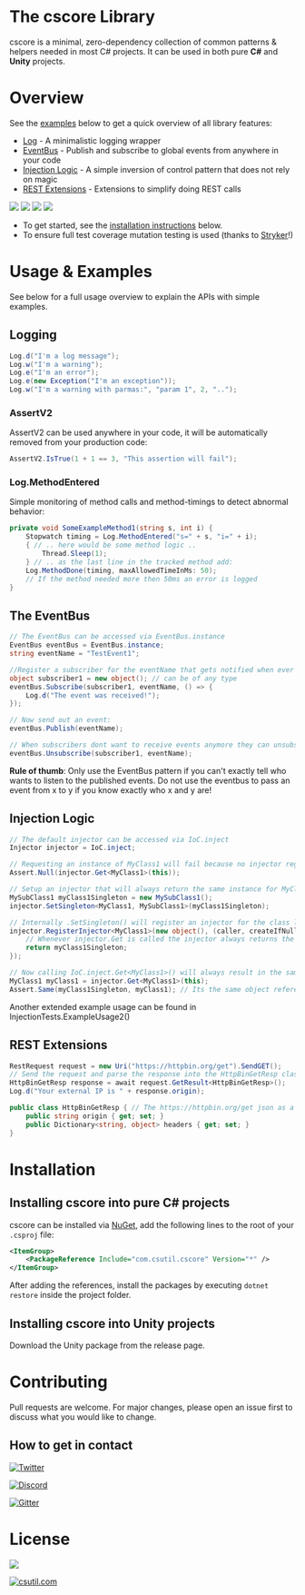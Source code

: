 # The cscore Library
cscore is a minimal, zero-dependency collection of common patterns & helpers needed in most C# projects. It can be used in both pure **C#** and **Unity** projects. 

# Overview
See the [examples](#Usage-&-Examples) below to get a quick overview of all library features:
* [Log](#Logging) - A minimalistic logging wrapper 
* [EventBus](#The-EventBus) - Publish and subscribe to global events from anywhere in your code
* [Injection Logic](#Injection-Logic) - A simple inversion of control pattern that does not rely on magic 
* [REST Extensions](#REST-Extensions) - Extensions to simplify doing REST calls 

![](https://img.shields.io/badge/Maintained%3F-yes-green.svg?style=flat-square)
![](https://img.shields.io/github/last-commit/cs-util-com/cscore.svg?colorB=4267b2&style=flat-square)
![](https://img.shields.io/github/issues-closed/cs-util-com/cscore.svg?colorB=006400&style=flat-square)
[![](https://badge.waffle.io/cs-util-com/cscore.svg?columns=all&style=flat-square)](https://waffle.io/cs-util-com/cscore)

* To get started, see the [installation instructions](#Installation) below.
* To ensure full test coverage mutation testing is used (thanks to [Stryker](#https://github.com/stryker-mutator/stryker-net)!)

# Usage & Examples
See below for a full usage overview to explain the APIs with simple examples.

## Logging

```cs
Log.d("I'm a log message");
Log.w("I'm a warning");
Log.e("I'm an error");
Log.e(new Exception("I'm an exception"));
Log.w("I'm a warning with parmas:", "param 1", 2, "..");
```

### AssertV2
AssertV2 can be used anywhere in your code, it will be automatically removed from your production code:
```cs
AssertV2.IsTrue(1 + 1 == 3, "This assertion will fail");
```

### Log.MethodEntered

Simple monitoring of method calls and method-timings to detect abnormal behavior:
```cs
private void SomeExampleMethod1(string s, int i) {
    Stopwatch timing = Log.MethodEntered("s=" + s, "i=" + i);
    { // .. here would be some method logic ..
        Thread.Sleep(1);
    } // .. as the last line in the tracked method add:
    Log.MethodDone(timing, maxAllowedTimeInMs: 50);
    // If the method needed more then 50ms an error is logged
}
```

## The EventBus

```cs
// The EventBus can be accessed via EventBus.instance
EventBus eventBus = EventBus.instance;
string eventName = "TestEvent1";

//Register a subscriber for the eventName that gets notified when ever an event is send:
object subscriber1 = new object(); // can be of any type
eventBus.Subscribe(subscriber1, eventName, () => {
    Log.d("The event was received!");
});

// Now send out an event:
eventBus.Publish(eventName);

// When subscribers dont want to receive events anymore they can unsubscribe:
eventBus.Unsubscribe(subscriber1, eventName);
```

__Rule of thumb__: Only use the EventBus pattern if you can't exactly tell who wants to listen to the published events. Do not use the eventbus to pass an event from x to y if you know exactly who x and y are! 

## Injection Logic
```cs
// The default injector can be accessed via IoC.inject
Injector injector = IoC.inject;

// Requesting an instance of MyClass1 will fail because no injector registered yet to handle requests for the MyClass1 type:
Assert.Null(injector.Get<MyClass1>(this));

// Setup an injector that will always return the same instance for MyClass1 when IoC.inject.Get<MyClass1>() is called:
MySubClass1 myClass1Singleton = new MySubClass1();
injector.SetSingleton<MyClass1, MySubClass1>(myClass1Singleton);

// Internally .SetSingleton() will register an injector for the class like this:
injector.RegisterInjector<MyClass1>(new object(), (caller, createIfNull) => {
    // Whenever injector.Get is called the injector always returns the same instance:
    return myClass1Singleton;
});

// Now calling IoC.inject.Get<MyClass1>() will always result in the same instance:
MyClass1 myClass1 = injector.Get<MyClass1>(this);
Assert.Same(myClass1Singleton, myClass1); // Its the same object reference
```

Another extended example usage can be found in InjectionTests.ExampleUsage2()

## REST Extensions 
```cs
RestRequest request = new Uri("https://httpbin.org/get").SendGET();
// Send the request and parse the response into the HttpBinGetResp class:
HttpBinGetResp response = await request.GetResult<HttpBinGetResp>();
Log.d("Your external IP is " + response.origin);

public class HttpBinGetResp { // The https://httpbin.org/get json as a class
    public string origin { get; set; }
    public Dictionary<string, object> headers { get; set; }
}
```

# Installation

## Installing cscore into pure C# projects

 cscore can be installed via [NuGet](https://www.nuget.org/profiles/csutil.com), add the following lines to the root of your `.csproj` file: 

``` XML
<ItemGroup>
    <PackageReference Include="com.csutil.cscore" Version="*" />
</ItemGroup>
```

After adding the references, install the packages by executing `dotnet restore` inside the project folder.

## Installing cscore into Unity projects
Download the Unity package from the release page.

# Contributing
Pull requests are welcome. For major changes, please open an issue first to discuss what you would like to change.
<!---
See current features in development here: https://github.com/cs-util-com/cscore/projects/1
-->

## How to get in contact

[![Twitter](https://img.shields.io/twitter/follow/csutil_com.svg?style=for-the-badge&logo=twitter)](https://twitter.com/intent/follow?screen_name=csutil_com)

[![Discord](https://img.shields.io/discord/518684359667089409.svg?logo=discord&label=chat%20on%20discord&style=for-the-badge)](https://discord.gg/bgGqRe)

[![Gitter](https://img.shields.io/gitter/room/csutil-com/community.svg?style=for-the-badge&logo=gitter-white)](https://gitter.im/csutil-com)

# License

![](https://img.shields.io/github/license/cs-util-com/cscore.svg?style=for-the-badge)

[![csutil.com](https://forthebadge.com/images/badges/built-with-love.svg)](https://www.csutil.com/)

<!--- // Other very important badges:
![](https://forthebadge.com/images/badges/made-with-c-sharp.svg)
![](https://forthebadge.com/images/badges/does-not-contain-treenuts.svg)
![](https://forthebadge.com/images/badges/contains-cat-gifs.svg)
![](https://forthebadge.com/images/badges/as-seen-on-tv.svg)
-->

